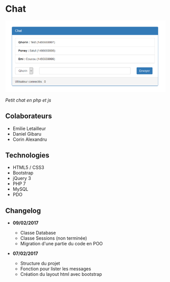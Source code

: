 # Chat

<img src="screenshot.png?raw=true" />

*Petit chat en php et js*

## Colaborateurs
* Emilie Letailleur
* Daniel Gibaru
* Corin Alexandru

## Technologies
* HTML5 / CSS3
* Bootstrap
* jQuery 3
* PHP 7
* MySQL
* PDO

## Changelog
* **09/02/2017**
     * Classe Database
     * Classe Sessions (non terminée)
     * Migration d'une partie du code en POO

* **07/02/2017**
     * Structure du projet
     * Fonction pour lister les messages
     * Création du layout html avec bootstrap
